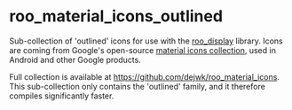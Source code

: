 # roo_material_icons_outlined
Sub-collection of 'outlined' icons for use with the [roo_display](https://github.com/dejwk/roo_display) library. Icons are coming from Google's open-source [material icons collection](https://fonts.google.com/icons?icon.set=Material+Icons), used in Android and other Google products.

Full collection is available at https://github.com/dejwk/roo_material_icons. This sub-collection only contains the 'outlined' family, and it therefore compiles significantly faster.
